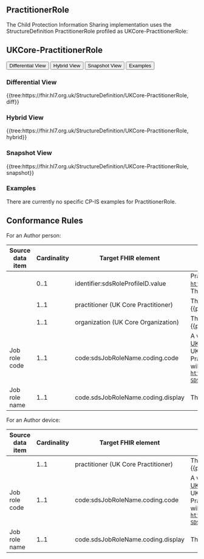 ## PractitionerRole

The Child Protection Information Sharing implementation uses the StructureDefinition PractitionerRole profiled as UKCore-PractitionerRole:

## UKCore-PractitionerRole ##

<div class="tab">
  <button class="tablinks" onclick="openTab(event, 'Differential View')">Differential View</button>
  <button class="tablinks active" onclick="openTab(event, 'Hybrid View')">Hybrid View</button>
  <button class="tablinks" onclick="openTab(event, 'Snapshot View')">Snapshot View</button>
  <button class="tablinks" onclick="openTab(event, 'Examples')">Examples</button>
</div>

<div id="Differential View" class="tabcontent">
  <h3>Differential View</h3>
{{tree:https://fhir.hl7.org.uk/StructureDefinition/UKCore-PractitionerRole, diff}}
</div>

<div id="Hybrid View" class="tabcontent" style="display:block">
  <h3>Hybrid View</h3>
{{tree:https://fhir.hl7.org.uk/StructureDefinition/UKCore-PractitionerRole, hybrid}}
</div>

<div id="Snapshot View" class="tabcontent">
  <h3>Snapshot View</h3>
 {{tree:https://fhir.hl7.org.uk/StructureDefinition/UKCore-PractitionerRole, snapshot}}
</div>

<div id="Examples" class="tabcontent">
  <h3>Examples</h3>
There are currently no specific CP-IS examples for PractitionerRole. 

</div>

 ## Conformance Rules

 For an Author person:   

| Source data item | Cardinality | Target FHIR element                 | Conformance rules                                                                                                                                                                                                                                                                          |
|------------------|-------------|-------------------------------------|--------------------------------------------------------------------------------------------------------------------------------------------------------------------------------------------------------------------------------------------------------------------------------------------|
|                  | 0..1        | identifier:sdsRoleProfileID.value   | PractitionerRole.identifier.system will be fixed to <code>https://fhir.nhs.uk/Id/sds-role-profile-id</code>.<br> The value will be an SDS role profile ID.                                                                                                                                 |
|                  | 1..1        | practitioner (UK Core Practitioner) | This element will reference the {{pagelink:Practitioner}} resource.                                                                                                                                                                                                                        |
|                  | 1..1        | organization (UK Core Organization) | This element will reference the {{pagelink:Organization}} resource.                                                                                                                                                                                                                        |
| Job role code    | 1..1        | code:sdsJobRoleName.coding.code     | A value will be selected from the ValueSet [UKCoreSDSJobRoleName](https://simplifier.net/packages/uk.core.r4.v2/2.0.8/files/322975).<br>UK Core PractitionerRole.code:sdsJobRoleName.coding.system will be fixed to <code>https://fhir.hl7.org.uk/CodeSystem/UKCore-SDSJobRoleName</code>. |
| Job role name    | 1..1        | code.sdsJobRoleName.coding.display  | This will be the display name for the code chosen                                                                                                                                                                                                                                          |

For an Author device:

| Source data item | Cardinality | Target FHIR element                 | Conformance rules                                                                                                                                                                                                                                                                          |
|------------------|-------------|-------------------------------------|--------------------------------------------------------------------------------------------------------------------------------------------------------------------------------------------------------------------------------------------------------------------------------------------|
|                  | 1..1        | practitioner (UK Core Practitioner) | This element will reference the {{pagelink:Practitioner}} resource.                                                                                                                                                                                                                        |
| Job role code    | 1..1        | code:sdsJobRoleName.coding.code     | A value will be selected from the ValueSet [UKCoreSDSJobRoleName](https://simplifier.net/packages/uk.core.r4.v2/2.0.8/files/322975).<br>UK Core PractitionerRole.code:sdsJobRoleName.coding.system will be fixed to <code>https://fhir.hl7.org.uk/CodeSystem/UKCore-SDSJobRoleName</code>. |
| Job role name    | 1..1        | code.sdsJobRoleName.coding.display  | This will be the display name for the code chosen                                                                                                                                                                                                                                          |